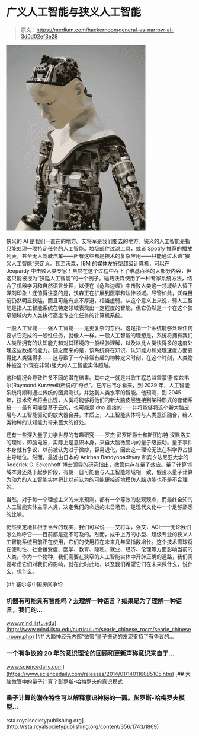 # 广义人工智能与狭义人工智能

> 原文：<https://medium.com/hackernoon/general-vs-narrow-ai-3d0d02ef3e28>

![](img/a8087071375d4b8327ca8adad5b20ce0.png)

狭义的 AI 是我们一直在的地方。艾将军是我们要去的地方。狭义的人工智能是指只能处理一项特定任务的人工智能。垃圾邮件过滤工具，或者 Spotify 推荐的播放列表，甚至无人驾驶汽车——所有这些都是技术的复杂应用——只能通过术语“狭义人工智能”来定义。甚至沃森，IBM 的媒体友好型超级计算机，可以在 Jeopardy 中击败人类专家！虽然在这个过程中吞下了维基百科的大部分内容，但这只能被视为“狭隘人工智能”的一个例子。碰巧沃森使用了一种专家系统方法，结合了机器学习和自然语言处理，以便在《危险边缘》中击败人类这一领域给人留下深刻印象！还值得注意的是，沃森正在扩展到医学和法律领域。尽管如此，沃森目前仍然明显狭隘，而且可能有点不厚道，相当虚弱。从这个意义上来说，弱人工智能是指人工智能系统在特定领域表现出一定程度的智能，但它仍然是一个在这个狭窄领域内为人类执行高度专业化任务的计算机系统。

一般人工智能——强人工智能——是更复杂的东西。这是指一个系统能够处理任何要求它完成的一般性任务，就像人一样。一般人工智能的理想是，系统将拥有我们人类所拥有的认知能力和对其环境的一般经验理解，以及以比人类快得多的速度处理这些数据的能力。随之而来的是，该系统将在知识、认知能力和处理速度方面变得比人类强得多——这导致了一个非常有趣的物种定义时刻，在这个时刻，人类物种被这个(现在非常)强大的人工智能实体超越。

这种情况会导致许多不同的潜在结果。其中之一就是谷歌工程总监雷蒙德·库兹韦尔(Raymond Kurzweil)所说的“奇点”。在库兹韦尔看来，到 2029 年，人工智能系统将顺利通过传统的图灵测试，并达到人类水平的智能。他预测，到 2045 年，技术奇点将会出现，人类将能够将他们的新大脑皮层连接到某种形式的存储系统——最有可能是基于云的，也可能是 dna 连接的——并将能够将这个新大脑皮层与人工智能驱动的放大器合并。本质上，人工智能实体将与人类意识融合，给人类物种的认知能力带来巨大的好处。

还有一些深入量子力学世界的有趣研究——罗杰·彭罗斯爵士和斯图尔特·汉默洛夫的理论，即脑电波，实际上是意识本身，来自大脑微管内的量子级振动。量子事件本身就有争议，以前被认为过于微妙，容易退化，因此这一理论无法在科学界占据主导地位。然而，最近由日本的 Anirban Bandyopadhyay 和宾夕法尼亚大学的 Roderick G. Eckenhoff 博士领导的研究指出，微管内存在量子效应。量子计算领域本身还处于起步阶段，有朝一日可能会与人工智能领域相一致，假设以量子计算为动力的人工智能实体将比以前认为的可能更接近地模仿人脑功能也不是不合理的。

当然，对于每一个理想主义的未来预测，都有一个等效的悲观观点，而最终全知的人工智能实体主宰人类，决定我们的命运的末日场景，是现代文化中一个足够熟悉的比喻。

仍然坚定地扎根于当今的现实，我们可以说——艾将军，强艾，AGI——无论我们怎么称呼它——目前都是遥不可及的。然而，成千上万的小型、超级专业的狭义人工智能系统目前正在使用，它们的使用将在未来几年呈指数增长。这个技术雪球将在便利性、社会接受度、医学、教育、隐私、就业、经济、伦理等方面影响当前的人类。作为一个物种，我们需要在狭窄的人工智能实体中开辟正确的道路，我们需要考虑它们对我们的影响，就在此时此地，以及我们希望它们在未来做什么，说什么，想什么。

[](http://www.mind.ilstu.edu/curriculum/searle_chinese_room/searle_chinese_room.php) [## 塞尔与中国房间争论

### 机器有可能具有智能吗？去理解一种语言？如果是为了理解一种语言，我们的…

www.mind.ilstu.edu](http://www.mind.ilstu.edu/curriculum/searle_chinese_room/searle_chinese_room.php) [](https://www.sciencedaily.com/releases/2014/01/140116085105.htm) [## 大脑神经元内部“微管”量子振动的发现支持了有争议的…

### 一个有争议的 20 年的意识理论的回顾和更新声称意识来自于…

www.sciencedaily.com](https://www.sciencedaily.com/releases/2014/01/140116085105.htm) [](http://rsta.royalsocietypublishing.org/content/356/1743/1869) [## 大脑微管中的量子计算？彭罗斯-哈梅罗夫的意识模式

### 量子计算的潜在特性可以解释意识神秘的一面。彭罗斯-哈梅罗夫模型…

rsta.royalsocietypublishing.org](http://rsta.royalsocietypublishing.org/content/356/1743/1869)